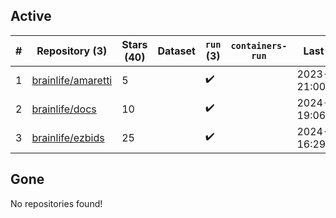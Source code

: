 ## Active
| # | Repository (3) | Stars (40) | Dataset | `run` (3) | `containers-run` | Last Modified |
| --- | --- | --- | --- | --- | --- | --- |
| 1 | [brainlife/amaretti](https://github.com/brainlife/amaretti) | 5 |  | :heavy_check_mark: |  | 2023-11-13 21:00:14+00:00 |
| 2 | [brainlife/docs](https://github.com/brainlife/docs) | 10 |  | :heavy_check_mark: |  | 2024-08-20 19:06:40+00:00 |
| 3 | [brainlife/ezbids](https://github.com/brainlife/ezbids) | 25 |  | :heavy_check_mark: |  | 2024-08-22 16:29:04+00:00 |

## Gone
No repositories found!
